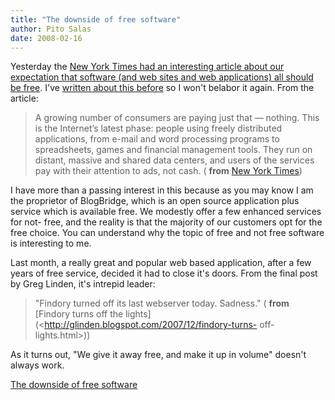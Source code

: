 ```yaml
---
title: "The downside of free software"
author: Pito Salas
date: 2008-02-16
---
```




Yesterday the [New York Times had an interesting article about our expectation
that software (and web sites and web applications) all should be
free](<http://www.nytimes.com/2008/02/09/technology/09free.html?_r=1&oref=slogin>).
I've [written about this before](</weblogs/archives/001008.php>) so I won't
belabor it again. From the article:

> A growing number of consumers are paying just that — nothing. This is the
> Internet’s latest phase: people using freely distributed applications, from
> e-mail and word processing programs to spreadsheets, games and financial
> management tools. They run on distant, massive and shared data centers, and
> users of the services pay with their attention to ads, not cash. ( **from**
> [New York
> Times](<http://www.nytimes.com/2008/02/09/technology/09free.html?_r=1&oref=slogin>))

I have more than a passing interest in this because as you may know I am the
proprietor of BlogBridge, which is an open source application plus service
which is available free. We modestly offer a few enhanced services for not-
free, and the reality is that the majority of our customers opt for the free
choice. You can understand why the topic of free and not free software is
interesting to me.

Last month, a really great and popular web based application, after a few
years of free service, decided it had to close it's doors. From the final post
by Greg Linden, it's intrepid leader:

> "Findory turned off its last webserver today. Sadness." ( **from** [Findory
> turns off the lights](<http://glinden.blogspot.com/2007/12/findory-turns-
> off-lights.html>))

As it turns out, "We give it away free, and make it up in volume" doesn't
always work.


[The downside of free software](None)
